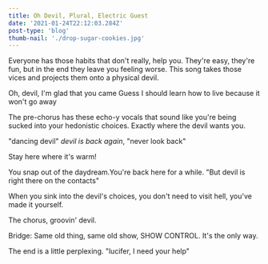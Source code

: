 ```yaml
---
title: Oh Devil, Plural, Electric Guest
date: '2021-01-24T22:12:03.284Z'
post-type: 'blog'
thumb-nail: './drop-sugar-cookies.jpg'
---
```


Everyone has those habits that don't really, help you.
They're easy, they're fun, but in the end they leave you feeling worse.
This song takes those vices and projects them onto a physical devil.

Oh, devil, I'm glad that you came
Guess I should learn how to live because it won't go away

The pre-chorus has these echo-y vocals that sound like you're being sucked into your hedonistic choices. Exactly where the devil wants you.

"dancing devil" *devil is back again*, "never look back"

Stay here where it's warm!

You snap out of the daydream.You're back here for a while.
"But devil is right there on the contacts"

When you sink into the devil's choices, you don't need to visit hell, you've made it yourself.

The chorus, groovin' devil.

Bridge: Same old thing, same old show, SHOW CONTROL.
It's the only way.

The end is a little perplexing.
"lucifer, I need your help"
